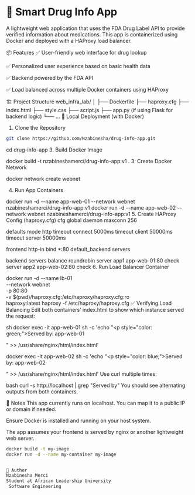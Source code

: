 # 💊 Smart Drug Info App
A lightweight web application that uses the FDA Drug Label API to provide verified information about medications. This app is containerized using Docker and deployed with a HAProxy load balancer.

📦 Features
✅ User-friendly web interface for drug lookup

✅ Personalized user experience based on basic health data

✅ Backend powered by the FDA API

✅ Load balanced across multiple Docker containers using HAProxy

🏗️ Project Structure
web_infra_lab/
│
├── Dockerfile
├── haproxy.cfg
├── index.html
├── style.css
├── script.js
├── app.py (if using Flask for backend logic)
└── ...
🚀 Local Deployment (with Docker)
1. Clone the Repository
```bash
git clone https://github.com/Nzabinesha/drug-info-app.git
```
cd drug-info-app
3. Build Docker Image

docker build -t nzabineshamerci/drug-info-app:v1 .
3. Create Docker Network

docker network create webnet

4. Run App Containers

docker run -d --name app-web-01 --network webnet nzabineshamerci/drug-info-app:v1
docker run -d --name app-web-02 --network webnet nzabineshamerci/drug-info-app:v1
5. Create HAProxy Config (haproxy.cfg)
cfg
global
    daemon
    maxconn 256

defaults
    mode http
    timeout connect 5000ms
    timeout client 50000ms
    timeout server 50000ms

frontend http-in
    bind *:80
    default_backend servers

backend servers
    balance roundrobin
    server app1 app-web-01:80 check
    server app2 app-web-02:80 check
6. Run Load Balancer Container

docker run -d --name lb-01 \
  --network webnet \
  -p 80:80 \
  -v $(pwd)/haproxy.cfg:/etc/haproxy/haproxy.cfg:ro \
  haproxy:latest haproxy -f /etc/haproxy/haproxy.cfg
✅ Verifying Load Balancing
Edit both containers’ index.html to show which instance served the request:

sh
docker exec -it app-web-01 sh -c 'echo "<p style=\"color: green;\">Served by: app-web-01</p>" >> /usr/share/nginx/html/index.html'

docker exec -it app-web-02 sh -c 'echo "<p style=\"color: blue;\">Served by: app-web-02</p>" >> /usr/share/nginx/html/index.html'
Use curl multiple times:

bash
curl -s http://localhost | grep "Served by"
You should see alternating outputs from both containers.

🔐 Notes
This app currently runs on localhost. You can map it to a public IP or domain if needed.

Ensure Docker is installed and running on your host system.

The app assumes your frontend is served by nginx or another lightweight web server.
```bash
docker build -t my-image .
docker run -d --name my-container my-image


📌 Author
Nzabinesha Merci
Student at African Leadership University
 Software Engineering
 
